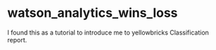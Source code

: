 # watson_analytics_wins_loss

I found this as a tutorial to introduce me to yellowbricks Classification report. 

